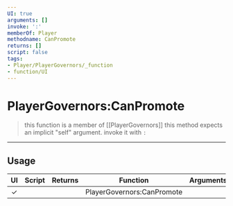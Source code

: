 ```yaml
---
UI: true
arguments: []
invoke: ':'
memberOf: Player
methodname: CanPromote
returns: []
script: false
tags:
- Player/PlayerGovernors/_function
- function/UI
---
```

# PlayerGovernors:CanPromote
> this function is a member of [[PlayerGovernors]]
> this method expects an implicit "self" argument. invoke it with `:`
-----
## Usage
|  UI | Script | Returns | Function | Arguments |
|:---:|:------:|-------:|:--------:|:---------|
|✓| ||PlayerGovernors:CanPromote||
